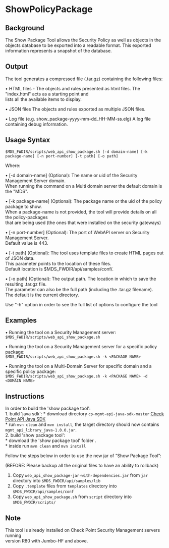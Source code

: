 # ShowPolicyPackage
 
## Background
The Show Package Tool allows the Security Policy as well as objects in the objects database to be exported 
into a readable format. This exported information represents a snapshot of the database.

## Output
The tool generates a compressed file (.tar.gz) containing the following files:

• HTML files - The objects and rules presented as html files. The "index.html" acts as a starting point and  
lists all the available items to display.
	
• JSON files The objects and rules exported as multiple JSON files.
	
• Log file (e.g. show_package-yyyy-mm-dd_HH-MM-ss.elg) A log file containing debug information.

## Usage Syntax

```$MDS_FWDIR/scripts/web_api_show_package.sh [-d domain-name] [-k package-name] [-n port-number] [-t path] [-o path]```
      
Where:

• [-d domain-name] (Optional): The name or uid of the Security Management Server domain.  
When running the command on a Multi domain server the default domain is the "MDS".

• [-k package-name] (Optional): The package name or the uid of the policy package to show.  
When a package-name is not provided, the tool will provide details on all the policy-packages  
that are being used (the ones that were installed on the security gateways)  

• [-n port-number] (Optional): The port of WebAPI server on Security Management Server.  
Default value is 443.

• [-t path] (Optional): The tool uses template files to create HTML pages out of JSON data.  
This parameter points to the location of these files.  
Default location is $MDS_FWDIR/api/samples/conf/.  

• [-o path] (Optional): The output path. The location in which to save the resulting .tar.gz file.  
The parameter can also be the full path (including the .tar.gz filename).   
The default is the current directory.  

Use "-h" option in order to see the full list of options to configure the tool  

## Examples
• Running the tool on a Security Management server:  
`$MDS_FWDIR/scripts/web_api_show_package.sh`  

• Running the tool on a Security Management server for a specific policy package:  
`$MDS_FWDIR/scripts/web_api_show_package.sh -k <PACKAGE NAME>`  

• Running the tool on a Multi-Domain Server for specific domain and a specific policy package:  
`$MDS_FWDIR/scripts/web_api_show_package.sh -k <PACKAGE NAME> -d <DOMAIN NAME>`  
  
## Instructions

In order to build the 'show package tool':   
	1. build 'java sdk':
		* download directory `cp-mgmt-api-java-sdk-master` [Check Point API Java SDK](https://github.com/CheckPoint-APIs-Team/cp-mgmt-api-java-sdk)   
		* run `mvn clean` and `mvn install`, the target directory should now contains `mgmt_api_library_java-1.0.0.jar`.   
	2. build 'show package tool':   
		* download the 'show package tool' folder .     
		* inside run `mvn clean` and `mvn install`   
   
Follow the steps below in order to use the new jar of “Show Package Tool”:    

(BEFORE: Please backup all the original files to have an ability to rollback)  

1. Copy `web_api_show_package-jar-with-dependencies.jar` from `jar` directory into `$MDS_FWDIR/api/samples/lib`  
2. Copy `.template` files from `templates` directory into `$MDS_FWDIR/api/samples/conf`  
3. Copy `web_api_show_package.sh` from `script` directory into `$MDS_FWDIR/scripts/`  

## Note

This tool is already installed on Check Point Security Management servers running  
version R80 with Jumbo-HF and above.  
